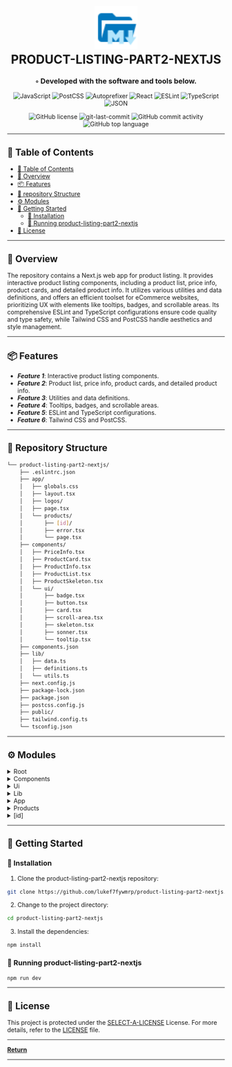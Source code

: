 <div align="center">
<h1 align="center">
<img src="https://raw.githubusercontent.com/PKief/vscode-material-icon-theme/ec559a9f6bfd399b82bb44393651661b08aaf7ba/icons/folder-markdown-open.svg" width="100" />
<br>PRODUCT-LISTING-PART2-NEXTJS</h1>
<h3>◦ Developed with the software and tools below.</h3>

<p align="center">
<img src="https://img.shields.io/badge/JavaScript-F7DF1E.svg?style=flat&logo=JavaScript&logoColor=black" alt="JavaScript" />
<img src="https://img.shields.io/badge/PostCSS-DD3A0A.svg?style=flat&logo=PostCSS&logoColor=white" alt="PostCSS" />
<img src="https://img.shields.io/badge/Autoprefixer-DD3735.svg?style=flat&logo=Autoprefixer&logoColor=white" alt="Autoprefixer" />
<img src="https://img.shields.io/badge/React-61DAFB.svg?style=flat&logo=React&logoColor=black" alt="React" />
<img src="https://img.shields.io/badge/ESLint-4B32C3.svg?style=flat&logo=ESLint&logoColor=white" alt="ESLint" />
<img src="https://img.shields.io/badge/TypeScript-3178C6.svg?style=flat&logo=TypeScript&logoColor=white" alt="TypeScript" />
<img src="https://img.shields.io/badge/JSON-000000.svg?style=flat&logo=JSON&logoColor=white" alt="JSON" />
</p>
<img src="https://img.shields.io/github/license/lukef7fywmrp/product-listing-part2-nextjs?style=flat&color=5D6D7E" alt="GitHub license" />
<img src="https://img.shields.io/github/last-commit/lukef7fywmrp/product-listing-part2-nextjs?style=flat&color=5D6D7E" alt="git-last-commit" />
<img src="https://img.shields.io/github/commit-activity/m/lukef7fywmrp/product-listing-part2-nextjs?style=flat&color=5D6D7E" alt="GitHub commit activity" />
<img src="https://img.shields.io/github/languages/top/lukef7fywmrp/product-listing-part2-nextjs?style=flat&color=5D6D7E" alt="GitHub top language" />
</div>

---

## 📖 Table of Contents

- [📖 Table of Contents](#-table-of-contents)
- [📍 Overview](#-overview)
- [📦 Features](#-features)
- [📂 repository Structure](#-repository-structure)
- [⚙️ Modules](#modules)
- [🚀 Getting Started](#-getting-started)
  - [🔧 Installation](#-installation)
  - [🤖 Running product-listing-part2-nextjs](#-running-product-listing-part2-nextjs)
- [📄 License](#-license)

---

## 📍 Overview

The repository contains a Next.js web app for product listing. It provides interactive product listing components, including a product list, price info, product cards, and detailed product info. It utilizes various utilities and data definitions, and offers an efficient toolset for eCommerce websites, prioritizing UX with elements like tooltips, badges, and scrollable areas. Its comprehensive ESLint and TypeScript configurations ensure code quality and type safety, while Tailwind CSS and PostCSS handle aesthetics and style management.

---

## 📦 Features

- **_Feature 1_**: Interactive product listing components.
- **_Feature 2_**: Product list, price info, product cards, and detailed product info.
- **_Feature 3_**: Utilities and data definitions.
- **_Feature 4_**: Tooltips, badges, and scrollable areas.
- **_Feature 5_**: ESLint and TypeScript configurations.
- **_Feature 6_**: Tailwind CSS and PostCSS.

---

## 📂 Repository Structure

```sh
└── product-listing-part2-nextjs/
    ├── .eslintrc.json
    ├── app/
    │   ├── globals.css
    │   ├── layout.tsx
    │   ├── logos/
    │   ├── page.tsx
    │   └── products/
    │       ├── [id]/
    │       ├── error.tsx
    │       └── page.tsx
    ├── components/
    │   ├── PriceInfo.tsx
    │   ├── ProductCard.tsx
    │   ├── ProductInfo.tsx
    │   ├── ProductList.tsx
    │   ├── ProductSkeleton.tsx
    │   └── ui/
    │       ├── badge.tsx
    │       ├── button.tsx
    │       ├── card.tsx
    │       ├── scroll-area.tsx
    │       ├── skeleton.tsx
    │       ├── sonner.tsx
    │       └── tooltip.tsx
    ├── components.json
    ├── lib/
    │   ├── data.ts
    │   ├── definitions.ts
    │   └── utils.ts
    ├── next.config.js
    ├── package-lock.json
    ├── package.json
    ├── postcss.config.js
    ├── public/
    ├── tailwind.config.ts
    └── tsconfig.json

```

---

## ⚙️ Modules

<details closed><summary>Root</summary>

| File                                                                                                            | Summary                                                                                                                                                                                                                                                                                                                                                                                                                                                                                                                                                                                                |
| --------------------------------------------------------------------------------------------------------------- | ------------------------------------------------------------------------------------------------------------------------------------------------------------------------------------------------------------------------------------------------------------------------------------------------------------------------------------------------------------------------------------------------------------------------------------------------------------------------------------------------------------------------------------------------------------------------------------------------------ |
| [.eslintrc.json](https://github.com/lukef7fywmrp/product-listing-part2-nextjs/blob/main/.eslintrc.json)         | The code represents directory structure for a Next.js application for product listing. It includes elements for styling (globals.css, tailwind.config.ts), layout settings (layout.tsx), individual product pages ([id]/), and product list (ProductList.tsx). Component specific files (PriceInfo.tsx, ProductCard.tsx etc.), UI elements (badge.tsx, button.tsx etc.), and utilities (data.ts, utils.ts) are also part of the structure. ESLint configuration extends Next.js's core web vitals for performance optimization.                                                                        |
| [components.json](https://github.com/lukef7fywmrp/product-listing-part2-nextjs/blob/main/components.json)       | This code represents the file structure and configuration for a product listing Next.js application. The app employs TypeScript, ESLint, CSS styling with Tailwind CSS, and organizes its core functionality into components. components.json defines global configurations like the project's UI schema, styling preferences, resource usage, and path aliases. The components folder contains a host of UI components like product cards and information, while the lib folder manages data, definitions, and utilities.                                                                             |
| [package-lock.json](https://github.com/lukef7fywmrp/product-listing-part2-nextjs/blob/main/package-lock.json)   | The code represents the directory structure of a Next.js web application for a product listing. It includes component files for product-related UI elements, utility functions, application layouts, product data, and configurations. There's also mention of a `package-lock.json` file, which manages project dependencies such as `@radix-ui/react-scroll-area` and `next-themes`. The project uses Tailwind for styling, TypeScript for typing, and ESLint for linting.                                                                                                                           |
| [next.config.js](https://github.com/lukef7fywmrp/product-listing-part2-nextjs/blob/main/next.config.js)         | The given code features a Next.js project for a product listing application. The project's key functionalities include rendering UI components for products, price, and other attributes, based on data and utils from the lib folder. The next.config.js file configures remote image handling from fakestoreapi.com. ESLint, TailwindCSS, and PostCSS are used for enforcing code quality, handling CSS, and managing styles respectively.                                                                                                                                                           |
| [tailwind.config.ts](https://github.com/lukef7fywmrp/product-listing-part2-nextjs/blob/main/tailwind.config.ts) | The code is a configuration file for Tailwind CSS, a utility-first CSS framework. It defines settings like enabling dark mode, specifying where to look for CSS classes, additional color variables, border radius sizes, keyframes for accordion-down and accordion-up animations, and includes a plugin for animations. It also sets up the theme, including container settings and color extensions.                                                                                                                                                                                                |
| [tsconfig.json](https://github.com/lukef7fywmrp/product-listing-part2-nextjs/blob/main/tsconfig.json)           | The directory structure represents a Next.js product listing application with a TypeScript configuration. It contains reusable components for product info, price, card, and list, and UI elements like badges, buttons, cards, etc. The lib directory has utilities and data definitions while.eslintrc.json and next.config.js ensure linting and configuration respectively. The tsconfig.json regulates TypeScript's compiler options, including ESNext module resolution, JSX preservation, and target output as ES5. It also sets path resolution and includes or excludes certain files.        |
| [package.json](https://github.com/lukef7fywmrp/product-listing-part2-nextjs/blob/main/package.json)             | The code represents a Next.js project structure for a product listing application. It contains a layout, error handling, and product-page components, with related UI elements (buttons, cards, tooltips etc.) organized in a components directory. There're scripts for development, production and linting routines, while dependencies cater to UI aesthetics, image handling, scrolling, and tooltips. DevDependencies include type definitions, eslint for code quality, autoprefixer for CSS, and TypeScript enabling static typing. The project follows strict linting rules via.eslintrc.json. |
| [postcss.config.js](https://github.com/lukef7fywmrp/product-listing-part2-nextjs/blob/main/postcss.config.js)   | The code is a directory structure for a Next.js application that lists products. It includes specific setup files for TypeScript and ESLint, PostCSS, and Tailwind CSS styling. The app and components folders structure the application's UI, with page layouts, custom components, and assorted UI utilities. A lib directory holds utility and data functions. The itemized postcss.config.js file configures the Tailwind CSS and autoprefixer plugins for processing CSS.                                                                                                                         |

</details>

<details closed><summary>Components</summary>

| File                                                                                                                         | Summary                                                                                                                                                                                                                                                                                                                                                                                                                                                                                                                     |
| ---------------------------------------------------------------------------------------------------------------------------- | --------------------------------------------------------------------------------------------------------------------------------------------------------------------------------------------------------------------------------------------------------------------------------------------------------------------------------------------------------------------------------------------------------------------------------------------------------------------------------------------------------------------------- |
| [PriceInfo.tsx](https://github.com/lukef7fywmrp/product-listing-part2-nextjs/blob/main/components/PriceInfo.tsx)             | The PriceInfo.tsx file is a component module that displays product price details. It shows VAT inclusive price, a shopping bag icon indicating a cart function, and logos of different platforms where the product is also available. Each logo is encased in a tooltip that displays the name of the platform on hover. The component takes price as input and outputs a stylized price information section. It utilizes logos sourced from the /logos/ folder and several UI components.                                  |
| [ProductCard.tsx](https://github.com/lukef7fywmrp/product-listing-part2-nextjs/blob/main/components/ProductCard.tsx)         | The code outlines a ProductCard component in a Next.js eCommerce web application. This card displays product details like title, description, category, price, and an image gallery for each product. Thumbnail images are generated dynamically with active image indication. Users can zoom in on the images and navigate to respective product pages using a Buy Now button. The component employs external libraries like react-medium-image-zoom and react-image-gallery for image functionalities.                    |
| [ProductInfo.tsx](https://github.com/lukef7fywmrp/product-listing-part2-nextjs/blob/main/components/ProductInfo.tsx)         | The given `ProductInfo.tsx` file is a React component that displays product information including title, description, and category. It also includes static specifications data — capacity, warranty, and price. The component visually presents badges for certain product labels (like a new year offer, selling out fast, and best in UAE), a wishlist button, product specifications, and a product title. The file uses badge, button UI components and an image from Next.js.                                         |
| [ProductList.tsx](https://github.com/lukef7fywmrp/product-listing-part2-nextjs/blob/main/components/ProductList.tsx)         | The code imports a function from a library to asynchronously retrieve product data and a component to display each product. Within the ProductList function, it fetches and maps over this data, rendering a ProductCard component for every product-all of which is bundled within a React fragment. This setup forms part of a Next.js application that allows interactive product listing and features a detailed directory structure with custom UI components, theming, TypeScript configuration, and an ESLint setup. |
| [ProductSkeleton.tsx](https://github.com/lukef7fywmrp/product-listing-part2-nextjs/blob/main/components/ProductSkeleton.tsx) | HTTPStatus Exception: 429                                                                                                                                                                                                                                                                                                                                                                                                                                                                                                   |

</details>

<details closed><summary>Ui</summary>

| File                                                                                                                    | Summary                                                                                                                                                                                                                                                                                                                                                                                                                                                                                                                                                        |
| ----------------------------------------------------------------------------------------------------------------------- | -------------------------------------------------------------------------------------------------------------------------------------------------------------------------------------------------------------------------------------------------------------------------------------------------------------------------------------------------------------------------------------------------------------------------------------------------------------------------------------------------------------------------------------------------------------- |
| [scroll-area.tsx](https://github.com/lukef7fywmrp/product-listing-part2-nextjs/blob/main/components/ui/scroll-area.tsx) | The code defines and exports two custom React components, ScrollArea and ScrollBar, that build upon ScrollAreaPrimitive components from @radix-ui/react-scroll-area library. ScrollArea provides a scrollable viewport area for inner content, alongside embedded ScrollBar handling vertical/horizontal scrolling, styled with CSS classes. The ScrollBar component adjusts its styling based on its orientation and further customizes the ScrollAreaThumb appearance. The classNames utility from @/lib/utils is utilized for conditional class assignment. |
| [sonner.tsx](https://github.com/lukef7fywmrp/product-listing-part2-nextjs/blob/main/components/ui/sonner.tsx)           | HTTPStatus Exception: 429                                                                                                                                                                                                                                                                                                                                                                                                                                                                                                                                      |
| [skeleton.tsx](https://github.com/lukef7fywmrp/product-listing-part2-nextjs/blob/main/components/ui/skeleton.tsx)       | HTTPStatus Exception: 429                                                                                                                                                                                                                                                                                                                                                                                                                                                                                                                                      |
| [card.tsx](https://github.com/lukef7fywmrp/product-listing-part2-nextjs/blob/main/components/ui/card.tsx)               | HTTPStatus Exception: 429                                                                                                                                                                                                                                                                                                                                                                                                                                                                                                                                      |
| [button.tsx](https://github.com/lukef7fywmrp/product-listing-part2-nextjs/blob/main/components/ui/button.tsx)           | HTTPStatus Exception: 429                                                                                                                                                                                                                                                                                                                                                                                                                                                                                                                                      |
| [badge.tsx](https://github.com/lukef7fywmrp/product-listing-part2-nextjs/blob/main/components/ui/badge.tsx)             | HTTPStatus Exception: 429                                                                                                                                                                                                                                                                                                                                                                                                                                                                                                                                      |
| [tooltip.tsx](https://github.com/lukef7fywmrp/product-listing-part2-nextjs/blob/main/components/ui/tooltip.tsx)         | HTTPStatus Exception: 429                                                                                                                                                                                                                                                                                                                                                                                                                                                                                                                                      |

</details>

<details closed><summary>Lib</summary>

| File                                                                                                        | Summary                   |
| ----------------------------------------------------------------------------------------------------------- | ------------------------- |
| [utils.ts](https://github.com/lukef7fywmrp/product-listing-part2-nextjs/blob/main/lib/utils.ts)             | HTTPStatus Exception: 429 |
| [data.ts](https://github.com/lukef7fywmrp/product-listing-part2-nextjs/blob/main/lib/data.ts)               | HTTPStatus Exception: 429 |
| [definitions.ts](https://github.com/lukef7fywmrp/product-listing-part2-nextjs/blob/main/lib/definitions.ts) | HTTPStatus Exception: 429 |

</details>

<details closed><summary>App</summary>

| File                                                                                                  | Summary                                                                                                                                                                                                                                                                                                                                                                                                                                                                                   |
| ----------------------------------------------------------------------------------------------------- | ----------------------------------------------------------------------------------------------------------------------------------------------------------------------------------------------------------------------------------------------------------------------------------------------------------------------------------------------------------------------------------------------------------------------------------------------------------------------------------------- |
| [globals.css](https://github.com/lukef7fywmrp/product-listing-part2-nextjs/blob/main/app/globals.css) | HTTPStatus Exception: 429                                                                                                                                                                                                                                                                                                                                                                                                                                                                 |
| [layout.tsx](https://github.com/lukef7fywmrp/product-listing-part2-nextjs/blob/main/app/layout.tsx)   | HTTPStatus Exception: 429                                                                                                                                                                                                                                                                                                                                                                                                                                                                 |
| [page.tsx](https://github.com/lukef7fywmrp/product-listing-part2-nextjs/blob/main/app/page.tsx)       | The code essentially structures a Next.js application for product listing. The directory contains configurations, utility scripts, component definitions, data files, and globally applied styles. There is a main app with a layout and a products page, alongside error handling capabilities. Components facilitate product listing, information display, and UI elements. The page.tsx script in the app folder redirects the user to the /products page upon visit to the home page. |

</details>

<details closed><summary>Products</summary>

| File                                                                                                       | Summary                   |
| ---------------------------------------------------------------------------------------------------------- | ------------------------- |
| [error.tsx](https://github.com/lukef7fywmrp/product-listing-part2-nextjs/blob/main/app/products/error.tsx) | HTTPStatus Exception: 429 |
| [page.tsx](https://github.com/lukef7fywmrp/product-listing-part2-nextjs/blob/main/app/products/page.tsx)   | HTTPStatus Exception: 429 |

</details>

<details closed><summary>[id]</summary>

| File                                                                                                          | Summary                   |
| ------------------------------------------------------------------------------------------------------------- | ------------------------- |
| [page.tsx](https://github.com/lukef7fywmrp/product-listing-part2-nextjs/blob/main/app/products/[id]/page.tsx) | HTTPStatus Exception: 429 |

</details>

---

## 🚀 Getting Started

### 🔧 Installation

1. Clone the product-listing-part2-nextjs repository:

```sh
git clone https://github.com/lukef7fywmrp/product-listing-part2-nextjs.git
```

2. Change to the project directory:

```sh
cd product-listing-part2-nextjs
```

3. Install the dependencies:

```sh
npm install
```

### 🤖 Running product-listing-part2-nextjs

```sh
npm run dev
```

---

## 📄 License

This project is protected under the [SELECT-A-LICENSE](https://choosealicense.com/licenses) License. For more details, refer to the [LICENSE](https://choosealicense.com/licenses/) file.

---

[**Return**](#Top)

---
